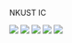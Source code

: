 NKUST IC

![](http://github-profile-summary-cards.vercel.app/api/cards/profile-details?username=lzt0104&theme=nord_bright)
![](http://github-profile-summary-cards.vercel.app/api/cards/repos-per-language?username=lzt0104&theme=nord_bright)
![](http://github-profile-summary-cards.vercel.app/api/cards/most-commit-language?username=lzt0104&theme=nord_bright)
![](http://github-profile-summary-cards.vercel.app/api/cards/stats?username=lzt0104&theme=nord_bright)
![](http://github-profile-summary-cards.vercel.app/api/cards/productive-time?username=lzt0104&theme=nord_bright&utcOffset=8)
